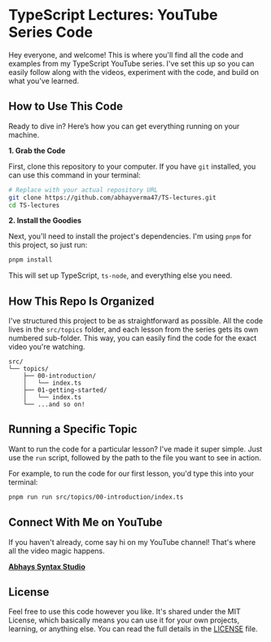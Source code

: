 # TypeScript Lectures: YouTube Series Code

Hey everyone, and welcome! This is where you'll find all the code and examples from my TypeScript YouTube series. I've set this up so you can easily follow along with the videos, experiment with the code, and build on what you've learned.

## How to Use This Code

Ready to dive in? Here’s how you can get everything running on your machine.

**1. Grab the Code**

First, clone this repository to your computer. If you have `git` installed, you can use this command in your terminal:

```bash
# Replace with your actual repository URL
git clone https://github.com/abhayverma47/TS-lectures.git
cd TS-lectures
```

**2. Install the Goodies**

Next, you'll need to install the project's dependencies. I'm using `pnpm` for this project, so just run:

```bash
pnpm install
```

This will set up TypeScript, `ts-node`, and everything else you need.

## How This Repo Is Organized

I've structured this project to be as straightforward as possible. All the code lives in the `src/topics` folder, and each lesson from the series gets its own numbered sub-folder. This way, you can easily find the code for the exact video you're watching.

```
src/
└── topics/
    ├── 00-introduction/
    │   └── index.ts
    ├── 01-getting-started/
    │   └── index.ts
    └── ...and so on!
```

## Running a Specific Topic

Want to run the code for a particular lesson? I've made it super simple. Just use the `run` script, followed by the path to the file you want to see in action.

For example, to run the code for our first lesson, you'd type this into your terminal:

```bash
pnpm run run src/topics/00-introduction/index.ts
```

## Connect With Me on YouTube

If you haven't already, come say hi on my YouTube channel! That's where all the video magic happens.

**[Abhays Syntax Studio](https://youtube.com/@abhayssyntaxstudio)**

## License

Feel free to use this code however you like. It's shared under the MIT License, which basically means you can use it for your own projects, learning, or anything else. You can read the full details in the [LICENSE](LICENSE) file.
